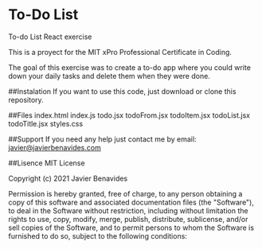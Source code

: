 # To-Do List
To-do List React exercise

This is a proyect for the MIT xPro Professional Certificate in Coding.

The goal of this exercise was to create a to-do app where you could write down your daily tasks and delete them when they were done.

##Instalation
If you want to use this code, just download or clone this repository.

##Files
index.html
index.js
todo.jsx
todoFrom.jsx
todoItem.jsx
todoList.jsx
todoTitle.jsx
styles.css

##Support
If you need any help just contact me by email: javier@javierbenavides.com

##Lisence
MIT License

Copyright (c) 2021 Javier Benavides

Permission is hereby granted, free of charge, to any person obtaining a copy of this software and associated documentation files (the "Software"), to deal in the Software without restriction, including without limitation the rights to use, copy, modify, merge, publish, distribute, sublicense, and/or sell copies of the Software, and to permit persons to whom the Software is furnished to do so, subject to the following conditions:
